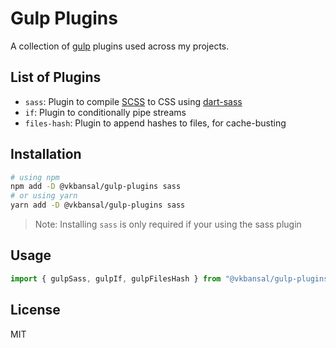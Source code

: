 # Gulp Plugins

A collection of [gulp](https://gulpjs.com/) plugins used across my projects.

## List of Plugins

- `sass`: Plugin to compile [SCSS](https://sass-lang.com/) to CSS using [dart-sass](https://github.com/sass/dart-sass)
- `if`: Plugin to conditionally pipe streams
- `files-hash`: Plugin to append hashes to files, for cache-busting

## Installation

```bash
# using npm
npm add -D @vkbansal/gulp-plugins sass
# or using yarn
yarn add -D @vkbansal/gulp-plugins sass
```

> Note: Installing `sass` is only required if your using the sass plugin

## Usage

```js
import { gulpSass, gulpIf, gulpFilesHash } from "@vkbansal/gulp-plugins";
```

## License

MIT
